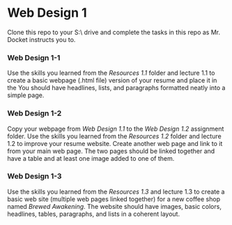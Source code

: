 # Web Design 1
Clone this repo to your S:\ drive and complete the tasks in this repo as Mr. Docket instructs you to. 

### Web Design 1-1
Use the skills you learned from the *Resources 1.1* folder and lecture 1.1 to create a basic webpage (.html file) version of your resume and place it in the  You should have headlines, lists, and paragraphs formatted neatly into a simple page.

### Web Design 1-2
Copy your webpage from *Web Design 1.1* to the *Web Design 1.2* assignment folder. Use the skills you learned from the *Resources 1.2* folder and lecture 1.2 to improve your resume website. Create another web page and link to it from your main web page. The two pages should be linked together and have a table and at least one image added to one of them.

### Web Design 1-3
Use the skills you learned from the *Resources 1.3*  and lecture 1.3 to create a basic web site (multiple web pages linked together) for a new coffee shop named *Brewed Awakening*. The website should have images, basic colors, headlines, tables, paragraphs, and lists in a coherent layout.
